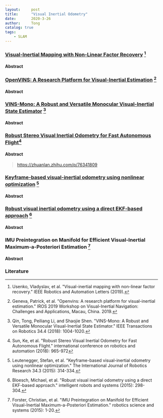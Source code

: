 ```yaml
---
layout:     post
title:      "Visual Inertial Odometry"
date:       2020-3-26
author:     Tong
catalog: true
tags:
    - SLAM
---
```




### [Visual-Inertial Mapping with Non-Linear Factor Recovery](https://github.com/VladyslavUsenko/basalt-mirror) [^Usenko19]

#### Abstract

### [OpenVINS: A Research Platform for Visual-Inertial Estimation](https://github.com/rpng/open_vins) [^Geneva19]

#### Abstract

### [VINS-Mono: A Robust and Versatile Monocular Visual-Inertial State Estimator](https://github.com/HKUST-Aerial-Robotics/VINS-Mono) [^Qin18]

#### Abstract

### [Robust Stereo Visual Inertial Odometry for Fast Autonomous Flight](https://github.com/KumarRobotics/msckf_vio)[^Sun18]

#### Abstract

> https://zhuanlan.zhihu.com/p/76341809

### [Keyframe-based visual-inertial odometry using nonlinear optimization](https://github.com/ethz-asl/okvis) [^Leutenegger15]

#### Abstract

### [Robust visual inertial odometry using a direct EKF-based approach](https://github.com/ethz-asl/rovio) [^Bloesch15]

#### Abstract

### IMU Preintegration on Manifold for Efficient Visual-Inertial Maximum-a-Posteriori Estimation [^Forster15]

#### Abstract

### Literature

[^Geneva19]: Geneva, Patrick, et al. "Openvins: A research platform for visual-inertial estimation." IROS 2019 Workshop on Visual-Inertial Navigation: Challenges and Applications, Macau, China. 2019.

[^Usenko19]: Usenko, Vladyslav, et al. "Visual-inertial mapping with non-linear factor recovery." IEEE Robotics and Automation Letters (2019).

[^Qin18]: Qin, Tong, Peiliang Li, and Shaojie Shen. "VINS-Mono: A Robust and Versatile Monocular Visual-Inertial State Estimator." IEEE Transactions on Robotics 34.4 (2018): 1004-1020.

[^Forster15]: Forster, Christian, et al. "IMU Preintegration on Manifold for Efficient Visual-Inertial Maximum-a-Posteriori Estimation." robotics science and systems (2015): 1-20.

[^Leutenegger15]: Leutenegger, Stefan, et al. "Keyframe-based visual-inertial odometry using nonlinear optimization." The International Journal of Robotics Research 34.3 (2015): 314-334.

[^Bloesch15]: Bloesch, Michael, et al. "Robust visual inertial odometry using a direct EKF-based approach." intelligent robots and systems (2015): 298-304.

[^Sun18]: Sun, Ke, et al. "Robust Stereo Visual Inertial Odometry for Fast Autonomous Flight." international conference on robotics and automation (2018): 965-972